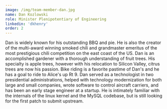```yaml
---
image: /img/team-member-dan.jpg
name: Dan Kozlowski
role: Minister Plenipotentiary of Engineering
linkedin: 'dkhenry'
order: 2
---
```


Dan is widely known for his outstanding BBQ and pie. He is also the creator of the multi-award winning smoked chili and grandmaster emeritus of the most prestigious chili competition on the east coast of the US. Dan is an accomplished gardener with a thorough understanding of fruit trees. His specialty is apple trees, however with his relocation to Silicon Valley, citrus trees are now his passion. Bike riding is a favorite pastime of Dan's and he has a goal to ride to Alice's up Rt 9. Dan served as a technologist in two presidential administrations, helped with technology modernization for both large and small companies, wrote software to control aircraft carriers, and has been an early stage engineer at a startup. He is intimately familiar with the internals of the linux kernel and the MySQL codebase, but is still looking for the first patch to submit upstream.
